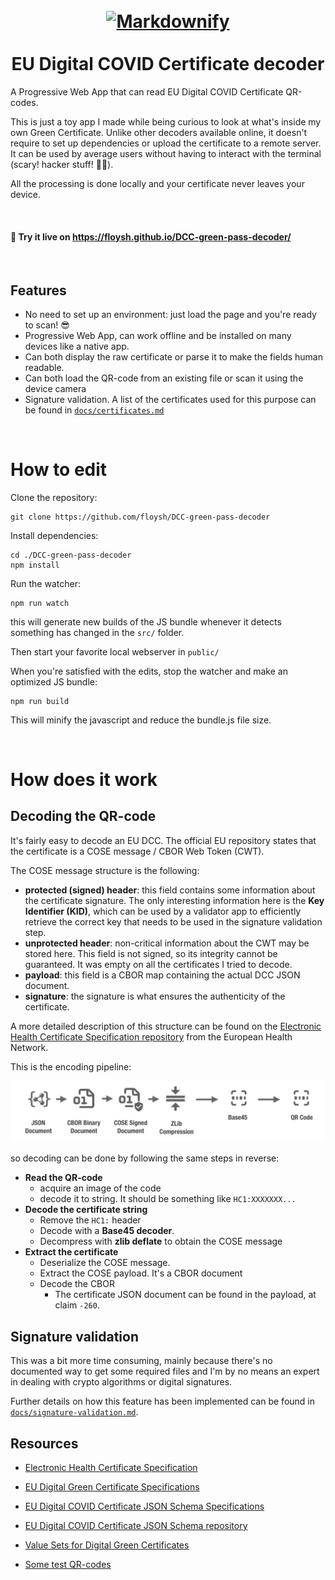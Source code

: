 <h1 align="center">
  <br>
  <a href="https://github.com/floysh/DCC-green-pass-decoder/raw/main/public/favicon.png"><img src="public/favicon.png" alt="Markdownify" width="150"></a>
  <br>
  <br>
  EU Digital COVID Certificate decoder
  <br>
</h1>

A Progressive Web App that can read EU Digital COVID Certificate QR-codes.

This is just a toy app I made while being curious to look at what's inside my own Green Certificate. Unlike other decoders available online, it doesn't require to set up dependencies or upload the certificate to a remote server. It can be used by average users without having to interact with the terminal (scary! hacker stuff! 🐱‍💻).

All the processing is done locally and your certificate never leaves your device.


<br>

#### 🚀 Try it live on https://floysh.github.io/DCC-green-pass-decoder/



<br>

## Features
* No need to set up an environment: just load the page and you're ready to scan! 😎
* Progressive Web App, can work offline and be installed on many devices like a native app.
* Can both display the raw certificate or parse it to make the fields human readable.
* Can both load the QR-code from an existing file or scan it using the device camera
* Signature validation. A list of the certificates used for this purpose can be found in [`docs/certificates.md`](docs/certificates.md)

<br>

# How to edit

Clone the repository:
```(bash)
git clone https://github.com/floysh/DCC-green-pass-decoder
```

Install dependencies:
```(bash)
cd ./DCC-green-pass-decoder
npm install
```

Run the watcher:
```(bash)
npm run watch
```
this will generate new builds of the JS bundle whenever it detects something has changed in the `src/` folder.

Then start your favorite local webserver in `public/`

When you're satisfied with the edits, stop the watcher and make an optimized JS bundle:

```
npm run build
```

This will minify the javascript and reduce the bundle.js file size.

<br>

# How does it work
## Decoding the QR-code

It's fairly easy to decode an EU DCC. The official EU repository states that the certificate is a COSE message / CBOR Web Token (CWT).

The COSE message structure is the following:
* **protected (signed) header**: this field contains some information about the certificate signature. The only interesting information here is the **Key Identifier (KID)**, which can be used by a validator app to efficiently retrieve the correct key that needs to be used in the signature validation step.
* **unprotected header**: non-critical information about the CWT may be stored here. This field is not signed, so its integrity cannot be guaranteed. It was empty on all the certificates I tried to decode.
* **payload**: this field is a CBOR map containing the actual DCC JSON document.
* **signature**: the signature is what ensures the authenticity of the certificate.

A more detailed description of this structure can be found on the [Electronic Health Certificate Specification repository](https://github.com/ehn-dcc-development/hcert-spec/blob/main/hcert_spec.md) from the European Health Network.

This is the encoding pipeline: 

![docs/overview.png](docs/qr-encoding.png)

so decoding can be done by following the same steps in reverse:

* **Read the QR-code**
  * acquire an image of the code
  * decode it to string. It should be something like `HC1:XXXXXXX...`
* **Decode the certificate string**
  * Remove the `HC1:` header
  * Decode with a **Base45 decoder**.
  * Decompress with **zlib deflate** to obtain the COSE message
* **Extract the certificate**
  * Deserialize the COSE message.
  * Extract the COSE payload. It's a CBOR document
  * Decode the CBOR
    * The certificate JSON document can be found in the payload, at claim `-260`.



## Signature validation

This was a bit more time consuming, mainly because there's no documented way to get some required files and I'm by no means an expert in dealing with crypto algorithms or digital signatures. 

Further details on how this feature has been implemented can be found in [`docs/signature-validation.md`](docs/signature-validation.md).


## Resources

* [Electronic Health Certificate Specification](https://github.com/ehn-dcc-development/hcert-spec/blob/main/hcert_spec.md)

* [EU Digital Green Certificate Specifications](https://ec.europa.eu/health/sites/default/files/ehealth/docs/digital-green-certificates_v1_en.pdf)

* [EU Digital COVID Certificate JSON Schema Specifications](https://ec.europa.eu/health/sites/default/files/ehealth/docs/covid-certificate_json_specification_en.pdf)

* [EU Digital COVID Certificate JSON Schema repository](https://github.com/ehn-dcc-development/ehn-dcc-schema)

* [Value Sets for Digital Green Certificates](https://ec.europa.eu/health/sites/default/files/ehealth/docs/digital-green-certificates_dt-specifications_en.pdf) 

* [Some test QR-codes](https://github.com/ehn-dcc-development/dcc-testdata)
